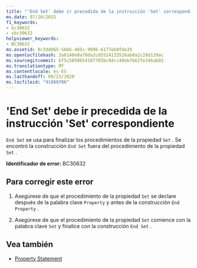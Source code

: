 ```yaml
---
title: "'End Set' debe ir precedida de la instrucción 'Set' correspondiente"
ms.date: 07/20/2015
f1_keywords:
- bc30632
- vbc30632
helpviewer_keywords:
- BC30632
ms.assetid: 0c3dd065-566b-485c-9996-6177eb0fde39
ms.openlocfilehash: 3a8140e0a70da2cd5524133526ab0a2c28d129ac
ms.sourcegitcommit: bf5c5850654187705bc94cc40ebfb62fe346ab02
ms.translationtype: MT
ms.contentlocale: es-ES
ms.lasthandoff: 09/23/2020
ms.locfileid: "91069706"
---
```

# <a name="end-set-must-be-preceded-by-a-matching-set"></a>'End Set' debe ir precedida de la instrucción 'Set' correspondiente

`End Set` se usa para finalizar los procedimientos de la propiedad `Set` . Se encontró la construcción `End Set` fuera del procedimiento de la propiedad `Set` .  
  
 **Identificador de error:** BC30632  
  
## <a name="to-correct-this-error"></a>Para corregir este error  
  
1. Asegúrese de que el procedimiento de la propiedad `Set` se declare después de la palabra clave `Property` y antes de la construcción `End Property` .  
  
2. Asegúrese de que el procedimiento de la propiedad `Set` comience con la palabra clave `Set` y finalice con la construcción `End Set` .  
  
## <a name="see-also"></a>Vea también

- [Property Statement](../language-reference/statements/property-statement.md)
